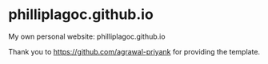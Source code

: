 # philliplagoc.github.io
My own personal website: philliplagoc.github.io

Thank you to https://github.com/agrawal-priyank for providing the template.
